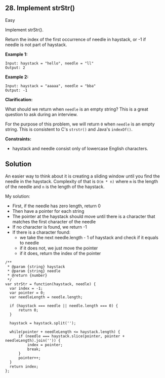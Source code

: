 ## 28. Implement strStr()

Easy

Implement strStr().

Return the index of the first occurrence of needle in haystack, or -1 if needle is not part of haystack.

**Example 1:**
```
Input: haystack = "hello", needle = "ll"
Output: 2
```

**Example 2:**
```
Input: haystack = "aaaaa", needle = "bba"
Output: -1
```

**Clarification:**

What should we return when `needle` is an empty string? This is a great question to ask during an interview.

For the purpose of this problem, we will return `0` when `needle` is an empty string. This is consistent to C's `strstr()` and Java's `indexOf()`.

**Constraints:**
- haystack and needle consist only of lowercase English characters.

## Solution

An easier way to think about it is creating a sliding window until you find the needle in the haystack. Complexity of that is `O(m * n)` where `m` is the length of the needle and `n` is the length of the haystack.  

My solution:
- First, if the needle has zero length, return 0
- Then have a pointer for each string
- The pointer at the haystack should move until there is a character that matches the first character of the needle
- If no character is found, we return -1
- If there is a character found:
  - we take the next needle.length - 1 of haystack and check if it equals to needle
  - if it does not, we just move the pointer
  - if it does, return the index of the pointer

```
/**
 * @param {string} haystack
 * @param {string} needle
 * @return {number}
 */
var strStr = function(haystack, needle) {
  var index = -1;
  var pointer = 0;
  var needleLength = needle.length;
  
  if (haystack === needle || needle.length === 0) {
      return 0;
  }
  
  haystack = haystack.split('');
  
  while(pointer + needleLength <= haystack.length) {
      if (needle === haystack.slice(pointer, pointer + needleLength).join('')) {
          index = pointer;
          break;
      }
      pointer++;
  }
  return index;
};
```
